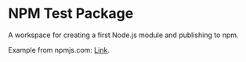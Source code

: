 # NPM Test Package

A workspace for creating a first Node.js module and publishing to npm.

Example from npmjs.com:  [Link](https://docs.npmjs.com/creating-node-js-modules).
